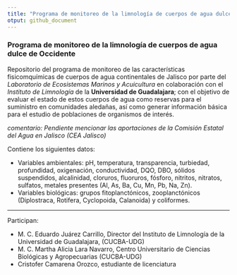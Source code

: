 ```yaml
---
title: "Programa de monitoreo de la limnología de cuerpos de agua dulce de Occidente" #título pendiente
otput: github_document
---
```


### Programa de monitoreo de la limnología de cuerpos de agua dulce de Occidente

Repositorio del programa de monitoreo de las características fisicomquímicas de cuerpos de agua continentales de Jalisco por parte del *Laboratorio de Ecosistemas Marinos y Acuicultura* en colaboración con el *Instituto de Limnología* de la **Universidad de Guadalajara**; con el objetivo de evaluar el estado de estos cuerpos de agua como reservas para el suministro en comunidades aledañas, así como generar información básica para el estudio de poblaciones de organismos de interés.

*comentario: Pendiente mencionar las aportaciones de la Comisión Estatal del Agua en Jalisco (CEA Jalisco)*

Contiene los siguientes datos:
- Variables ambientales: pH, temperatura, transparencia, turbiedad, profundidad, oxigenación, conductividad, DQO, DBO, sólidos suspendidos, alcalinidad, cloruros, fluoruros, fósforo, nitritos, nitratos, sulfatos, metales presentes (Al, As, Ba, Cu, Mn, Pb, Na, Zn).
- Variables biológicas: grupos fitoplanctónicos, zooplanctónicos (Diplostraca, Rotifera, Cyclopoida, Calanoida) y coliformes.

------------------------------------------------------------------------

Participan:
- M. C. Eduardo Juárez Carrillo, Director del Instituto de Limnología de la Universidad de Guadalajara, (CUCBA-UDG)
- M. C. Martha Alicia Lara Navarro, Centro Universitario de Ciencias Biológicas y Agropecuarias (CUCBA-UDG)
- Cristofer Camarena Orozco, estudiante de licenciatura
